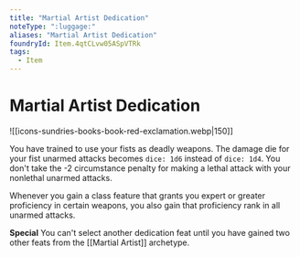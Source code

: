 ```yaml
---
title: "Martial Artist Dedication"
noteType: ":luggage:"
aliases: "Martial Artist Dedication"
foundryId: Item.4qtCLvw05ASpVTRk
tags:
  - Item
---
```


# Martial Artist Dedication
![[icons-sundries-books-book-red-exclamation.webp|150]]

You have trained to use your fists as deadly weapons. The damage die for your fist unarmed attacks becomes `dice: 1d6` instead of `dice: 1d4`. You don't take the -2 circumstance penalty for making a lethal attack with your nonlethal unarmed attacks.

Whenever you gain a class feature that grants you expert or greater proficiency in certain weapons, you also gain that proficiency rank in all unarmed attacks.

**Special** You can't select another dedication feat until you have gained two other feats from the [[Martial Artist]] archetype.
